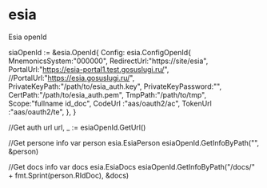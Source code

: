 # esia
Esia openId

siaOpenId := &esia.OpenId{
      Config: esia.ConfigOpenId{
              MnemonicsSystem:"000000",
              RedirectUrl:"https://site/esia",
              PortalUrl:"https://esia-portal1.test.gosuslugi.ru/",
              //PortalUrl:"https://esia.gosuslugi.ru/",
              PrivateKeyPath:"/path/to/esia_auth.key",
              PrivateKeyPassword:"",
              CertPath:"/path/to/esia_auth.pem",
              TmpPath:"/path/to/tmp",
              Scope:"fullname id_doc",
              CodeUrl :"aas/oauth2/ac",
              TokenUrl :"aas/oauth2/te",
      },
}

//Get auth url
url, _ := esiaOpenId.GetUrl()

//Get persone info
var person esia.EsiaPerson
esiaOpenId.GetInfoByPath("", &person)

//Get docs info
var docs esia.EsiaDocs
esiaOpenId.GetInfoByPath("/docs/" + fmt.Sprint(person.RIdDoc), &docs)
